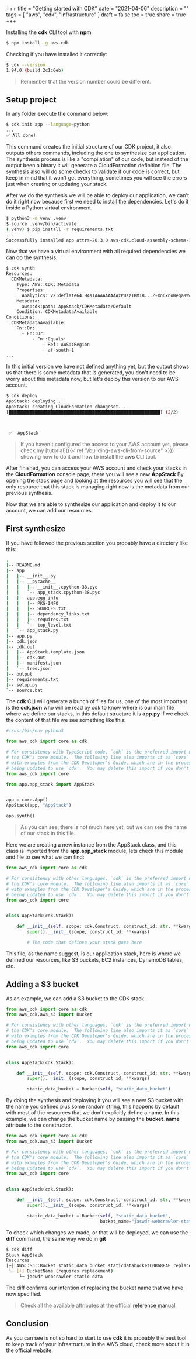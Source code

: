+++
title = "Getting started with CDK"
date = "2021-04-06"
description = ""
tags = [
    "aws",
    "cdk",
    "infrastructure"
]
draft = false
toc = true
share = true
+++


Installing the **cdk** CLI tool with **npm**

```bash
$ npm install -g aws-cdk
```

Checking if you have installed it correctly:

```bash
$ cdk --version
1.94.0 (build 2c1c0eb)
```

> Remember that the version number could be different.

## Setup project

In any folder execute the command below:

```bash
$ cdk init app --language=python
...
✅ All done!
```

This command creates the initial structure of our CDK project, it also outputs others commands, including the one to synthesize our application. The synthesis process is like a "compilation" of our code, but instead of the output been a binary it will generate a CloudFormation definition file. The synthesis also will do some checks to validate if our code is correct, but keep in mind that it won't get everything, sometimes you will see the errors just when creating or updating your stack.

After we do the synthesis we will be able to deploy our application, we can't do it right now because first we need to install the dependencies. Let's do it inside a Python virtual environment.

```bash
$ python3 -m venv .venv
$ source .venv/bin/activate
(.venv) $ pip install -r requirements.txt
...
Successfully installed app attrs-20.3.0 aws-cdk.cloud-assembly-schema-1.94.0 aws-cdk.core-1.94.0 aws-cdk.cx-api-1.94.0 aws-cdk.region-info-1.94.0 cattrs-1.3.0 constructs-3.3.65 jsii-1.25.0 publication-0.0.3 python-dateutil-2.8.1 six-1.15.0 typing-extensions-3.7.4.3
```

Now that we have a virtual environment with all required dependencies we can do the synthesis.

```bash
$ cdk synth
Resources:
  CDKMetadata:
    Type: AWS::CDK::Metadata
    Properties:
      Analytics: v2:deflate64:H4sIAAAAAAAAAzPUszTRM1B...Z+Xn6xnoWeqaKWcWZmbpFpXklmbmpekEQGgDnOi9bYQAAAA==
    Metadata:
      aws:cdk:path: AppStack/CDKMetadata/Default
    Condition: CDKMetadataAvailable
Conditions:
  CDKMetadataAvailable:
    Fn::Or:
      - Fn::Or:
          - Fn::Equals:
              - Ref: AWS::Region
              - af-south-1
...
```

In this initial version we have not defined anything yet, but the output shows us that there is some metadata that is generated, you don't need to be worry about this metadata now, but let's deploy this version to our AWS account.

```bash
$ cdk deploy
AppStack: deploying...
AppStack: creating CloudFormation changeset...
[██████████████████████████████████████████████████████████] (2/2)



 ✅  AppStack
```

> If you haven't configured the access to your AWS account yet, please check my [tutorial]({{< ref "/building-aws-cli-from-source" >}}) showing how to do it and how to install the **aws** CLI tool.


After finished, you can access your AWS account and check your stacks in the **CloudFormation** console page, there you will see a new **AppStack** By opening the stack page and looking at the resources you will see that the only resource that this stack is managing right now is the metadata from our previous synthesis.

Now that we are able to synthesize our application and deploy it to our account, we can add our resources.

## First synthesize

If you have followed the previous section you probably have a directory like this:

```bash
.
|-- README.md
|-- app
|   |-- __init__.py
|   |-- __pycache__
|   |   |-- __init__.cpython-38.pyc
|   |   `-- app_stack.cpython-38.pyc
|   |-- app.egg-info
|   |   |-- PKG-INFO
|   |   |-- SOURCES.txt
|   |   |-- dependency_links.txt
|   |   |-- requires.txt
|   |   `-- top_level.txt
|   `-- app_stack.py
|-- app.py
|-- cdk.json
|-- cdk.out
|   |-- AppStack.template.json
|   |-- cdk.out
|   |-- manifest.json
|   `-- tree.json
|-- output
|-- requirements.txt
|-- setup.py
`-- source.bat
```

The **cdk** CLI will generate a bunch of files for us, one of the most important is the **cdk.json** who will be read by cdk to know where is our main file where we define our stacks, in this default structure it is **app.py** if we check the content of that file we see something like this:

```python
#!/usr/bin/env python3

from aws_cdk import core as cdk

# For consistency with TypeScript code, `cdk` is the preferred import name for
# the CDK's core module.  The following line also imports it as `core` for use
# with examples from the CDK Developer's Guide, which are in the process of
# being updated to use `cdk`.  You may delete this import if you don't need it.
from aws_cdk import core

from app.app_stack import AppStack


app = core.App()
AppStack(app, "AppStack")

app.synth()
```

> As you can see, there is not much here yet, but we can see the name of our stack in this file.

Here we are creating a new instance from the AppStack class, and this class is imported from the **app.app_stack** module, lets check this module and file to see what we can find:

```python
from aws_cdk import core as cdk

# For consistency with other languages, `cdk` is the preferred import name for
# the CDK's core module.  The following line also imports it as `core` for use
# with examples from the CDK Developer's Guide, which are in the process of
# being updated to use `cdk`.  You may delete this import if you don't need it.
from aws_cdk import core


class AppStack(cdk.Stack):

    def __init__(self, scope: cdk.Construct, construct_id: str, **kwargs) -> None:
        super().__init__(scope, construct_id, **kwargs)

        # The code that defines your stack goes here
```

This file, as the name suggest, is our application stack, here is where we defined our resources, like S3 buckets, EC2 instances, DynamoDB tables, etc.

## Adding a S3 bucket

As an example, we can add a S3 bucket to the CDK stack.

```python
from aws_cdk import core as cdk
from aws_cdk.aws_s3 import Bucket

# For consistency with other languages, `cdk` is the preferred import name for
# the CDK's core module.  The following line also imports it as `core` for use
# with examples from the CDK Developer's Guide, which are in the process of
# being updated to use `cdk`.  You may delete this import if you don't need it.
from aws_cdk import core


class AppStack(cdk.Stack):

    def __init__(self, scope: cdk.Construct, construct_id: str, **kwargs) -> None:
        super().__init__(scope, construct_id, **kwargs)

        static_data_bucket = Bucket(self, "static_data_bucket")
```

By doing the synthesis and deploying it you will see a new S3 bucket with the name you defined plus some random string, this happens by default with most of the resources that we don't explicitly define a name. In this example, we can change the bucket name by passing the **bucket_name** attribute to the constructor.

```python
from aws_cdk import core as cdk
from aws_cdk.aws_s3 import Bucket

# For consistency with other languages, `cdk` is the preferred import name for
# the CDK's core module.  The following line also imports it as `core` for use
# with examples from the CDK Developer's Guide, which are in the process of
# being updated to use `cdk`.  You may delete this import if you don't need it.
from aws_cdk import core


class AppStack(cdk.Stack):

    def __init__(self, scope: cdk.Construct, construct_id: str, **kwargs) -> None:
        super().__init__(scope, construct_id, **kwargs)

        static_data_bucket = Bucket(self, "static_data_bucket",
                                    bucket_name="jaswdr-webcrawler-static-data")
```

To check which changes we made, or that will be deployed, we can use the **diff** command, the same way we do in **git**

```bash
$ cdk diff
Stack AppStack
Resources
[~] AWS::S3::Bucket static_data_bucket staticdatabucketC0B68EAE replace
 └─ [+] BucketName (requires replacement)
     └─ jaswdr-webcrawler-static-data
```

The diff confirms our intention of replacing the bucket name that we have now specified.

> Check all the available attributes at the official [reference manual](https://docs.aws.amazon.com/cdk/api/latest/).

## Conclusion

As you can see is not so hard to start to use **cdk** it is probably the best tool to keep track of your infrastructure in the AWS cloud, check more about it in the official [website](https://aws.amazon.com/cdk/).
